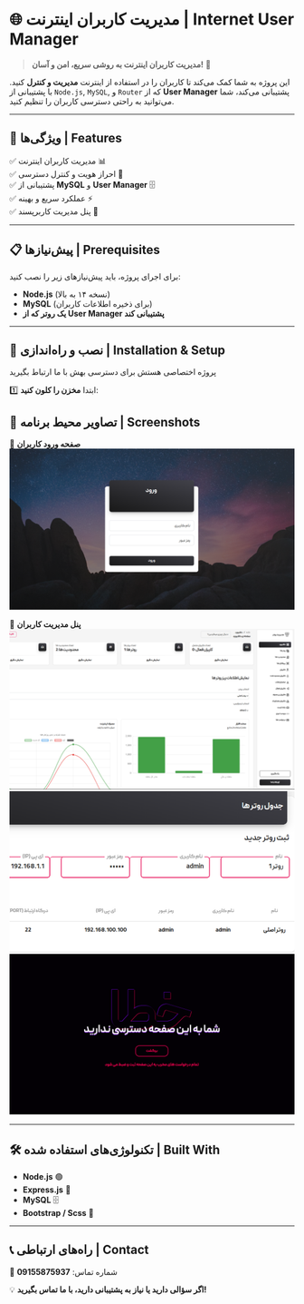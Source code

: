 # 🌐 مدیریت کاربران اینترنت | Internet User Manager


> **مدیریت کاربران اینترنت به روشی سریع، امن و آسان!** 🚀

این پروژه به شما کمک می‌کند تا کاربران را در استفاده از اینترنت **مدیریت و کنترل** کنید. با پشتیبانی از `Node.js`, `MySQL`, و `Router` که از **User Manager** پشتیبانی می‌کند، شما می‌توانید به راحتی دسترسی کاربران را تنظیم کنید.

---

## 🚀 ویژگی‌ها | Features
✅ مدیریت کاربران اینترنت 📊  
✅ احراز هویت و کنترل دسترسی 🔐  
✅ پشتیبانی از **MySQL** و **User Manager** 🗄️  
✅ عملکرد سریع و بهینه ⚡  
✅ پنل مدیریت کاربرپسند 🎨  

---

## 📋 پیش‌نیازها | Prerequisites

برای اجرای پروژه، باید پیش‌نیازهای زیر را نصب کنید:

- **Node.js** (نسخه ۱۴ به بالا)
- **MySQL** (برای ذخیره اطلاعات کاربران)
- **یک روتر که از User Manager پشتیبانی کند**

---

## 🔧 نصب و راه‌اندازی | Installation & Setup

پروژه اختصاصی هستش برای دسترسی بهش با ما ارتباط بگیرید 


1️⃣ ابتدا **مخزن را کلون کنید**:
## 📸 تصاویر محیط برنامه | Screenshots

🔹 **صفحه ورود کاربران**  
![Login](https://github.com/amili-code/routerInterface/blob/main/public/assets/img/tout/1.png)

🔹 **پنل مدیریت کاربران**  
![Dashboard](https://github.com/amili-code/routerInterface/blob/main/public/assets/img/tout/2.png)
![Dashboard](https://github.com/amili-code/routerInterface/blob/main/public/assets/img/tout/3.png)
![Dashboard](https://github.com/amili-code/routerInterface/blob/main/public/assets/img/tout/4.png)

---

## 🛠 تکنولوژی‌های استفاده شده | Built With
- **Node.js** 🟢
- **Express.js** 🚀
- **MySQL** 🗄️
- **Bootstrap / Scss** 🎨

---

## 📞 راه‌های ارتباطی | Contact
📱 شماره تماس: **09155875937**  

💡 **اگر سؤالی دارید یا نیاز به پشتیبانی دارید، با ما تماس بگیرید!**

